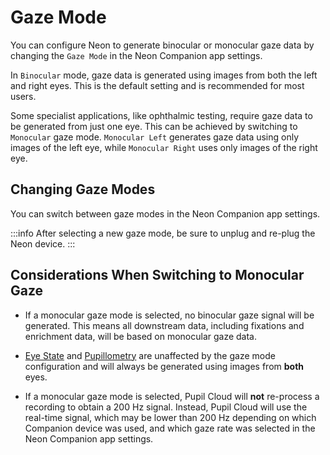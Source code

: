 # Gaze Mode
You can configure Neon to generate binocular or monocular gaze data by changing the `Gaze Mode` in the Neon Companion app 
settings.

In `Binocular` mode, gaze data is generated using images from both the left and right eyes. This is the default setting 
and is recommended for most users.

Some specialist applications, like ophthalmic testing, require gaze data to be generated from just one eye. This can 
be achieved by switching to `Monocular` gaze mode. `Monocular Left` generates gaze data using only images of the left 
eye, while `Monocular Right` uses only images of the right eye.

## Changing Gaze Modes
You can switch between gaze modes in the Neon Companion app settings. 

:::info
After selecting a new gaze mode, be sure to unplug and re-plug the Neon device.
:::

## Considerations When Switching to Monocular Gaze

- If a monocular gaze mode is selected, no binocular gaze signal will be generated. This means all downstream data, including fixations and enrichment data, will be based on monocular gaze data.

- [Eye State](/data-collection/data-streams/#_3d-eye-states) and [Pupillometry](/data-collection/data-streams/#pupil-diameters) are unaffected by the gaze mode configuration and will always be generated using images from **both** eyes.

- If a monocular gaze mode is selected, Pupil Cloud will **not** re-process a recording to obtain a 200 Hz signal. Instead, Pupil Cloud will use the real-time signal, which may be lower than 200 Hz depending on which Companion device was used, and which gaze rate was selected in the Neon Companion app settings.
